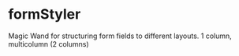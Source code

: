 # formStyler
Magic Wand for structuring form fields to different layouts. 1 column, multicolumn (2 columns)
